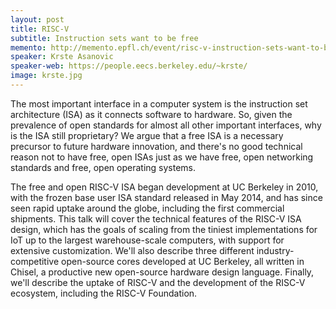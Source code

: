 ```yaml
---
layout: post
title: RISC-V
subtitle: Instruction sets want to be free
memento: http://memento.epfl.ch/event/risc-v-instruction-sets-want-to-be-free/
speaker: Krste Asanovic
speaker-web: https://people.eecs.berkeley.edu/~krste/
image: krste.jpg
---
```

The most important interface in a computer system is the instruction set architecture (ISA) as it connects software to hardware.  So, given the prevalence of open standards for almost all other important interfaces, why is the ISA still proprietary?  We argue that a free ISA is a necessary precursor to future hardware innovation, and there's no good technical reason not to have free, open ISAs just as we have free, open networking standards and free, open operating systems.

The free and open RISC-V ISA began development at UC Berkeley in 2010, with the frozen base user ISA standard released in May 2014, and has since seen rapid uptake around the globe, including the first commercial shipments.  This talk will cover the technical features of the RISC-V ISA design, which has the goals of scaling from the tiniest implementations for IoT up to the largest warehouse-scale computers, with support for extensive customization.  We'll also describe three different industry-competitive open-source cores developed at UC Berkeley, all written in Chisel, a productive new open-source hardware
design language.  Finally, we'll describe the uptake of RISC-V and the development of the RISC-V ecosystem, including the RISC-V Foundation.